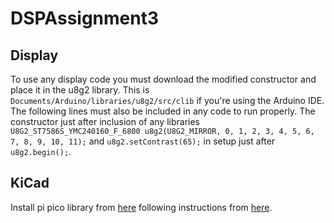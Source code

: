# DSPAssignment3

## Display
To use any display code you must download the modified constructor and place it in the u8g2 library. This is `Documents/Arduino/libraries/u8g2/src/clib` if you're using the Arduino IDE. The following lines must also be included in any code to run properly. The constructor just after inclusion of any libraries `U8G2_ST7586S_YMC240160_F_6800 u8g2(U8G2_MIRROR, 0, 1, 2, 3, 4, 5, 6, 7, 8, 9, 10, 11);` and `u8g2.setContrast(65);` in setup just after `u8g2.begin();`.

## KiCad
Install pi pico library from [here](https://github.com/ncarandini/KiCad-RP-Pico/tree/main) following instructions from [here](https://github.com/ncarandini/KiCad-RP-Pico/blob/main/Install%20instructions.md).

